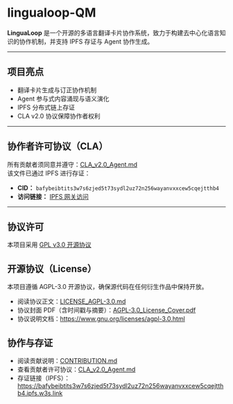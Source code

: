 # lingualoop-QM

**LinguaLoop** 是一个开源的多语言翻译卡片协作系统，致力于构建去中心化语言知识的协作机制，并支持 IPFS 存证与 Agent 协作生成。

---

## 项目亮点

- 翻译卡片生成与订正协作机制
- Agent 参与式内容涌现与语义演化
- IPFS 分布式链上存证
- CLA v2.0 协议保障协作者权利

---

## 协作者许可协议（CLA）

所有贡献者须同意并遵守：[CLA_v2.0_Agent.md](./CLA_v2.0_Agent.md)  
该文件已通过 IPFS 进行存证：

- **CID：** `bafybeibtits3w7s6zjed5t73sydl2uz72n256wayanvxxcew5cqejtthb4`  
- **访问链接：** [IPFS 网关访问](https://bafybeibtits3w7s6zjed5t73sydl2uz72n256wayanvxxcew5cqejtthb4.ipfs.w3s.link)

---

## 协议许可

本项目采用 [GPL v3.0 开源协议](./LICENSE)
## 开源协议（License）

本项目遵循 AGPL-3.0 开源协议，确保源代码在任何衍生作品中保持开放。

- 阅读协议正文：[LICENSE_AGPL-3.0.md](./LICENSE_AGPL-3.0.md)
- 协议封面 PDF（含时间戳与摘要）：[AGPL-3.0_License_Cover.pdf](./AGPL-3.0_License_Cover.pdf)
- 协议说明文档：https://www.gnu.org/licenses/agpl-3.0.html
## 协作与存证

- 阅读贡献说明：[CONTRIBUTION.md](./CONTRIBUTION.md)
- 查看贡献者许可协议：[CLA_v2.0_Agent.md](./CLA_v2.0_Agent.md)
- 存证链接（IPFS）：  
  https://bafybeibtits3w7s6zjed5t73sydl2uz72n256wayanvxxcew5cqejtthb4.ipfs.w3s.link
